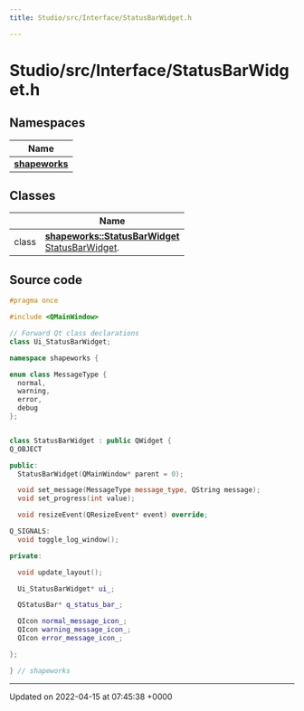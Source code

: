 ```yaml
---
title: Studio/src/Interface/StatusBarWidget.h

---
```


# Studio/src/Interface/StatusBarWidget.h



## Namespaces

| Name           |
| -------------- |
| **[shapeworks](../Namespaces/namespaceshapeworks.md)**  |

## Classes

|                | Name           |
| -------------- | -------------- |
| class | **[shapeworks::StatusBarWidget](../Classes/classshapeworks_1_1StatusBarWidget.md)** <br>[StatusBarWidget]().  |




## Source code

```cpp
#pragma once

#include <QMainWindow>

// Forward Qt class declarations
class Ui_StatusBarWidget;

namespace shapeworks {

enum class MessageType {
  normal,
  warning,
  error,
  debug
};


class StatusBarWidget : public QWidget {
Q_OBJECT

public:
  StatusBarWidget(QMainWindow* parent = 0);

  void set_message(MessageType message_type, QString message);
  void set_progress(int value);

  void resizeEvent(QResizeEvent* event) override;

Q_SIGNALS:
  void toggle_log_window();

private:

  void update_layout();

  Ui_StatusBarWidget* ui_;

  QStatusBar* q_status_bar_;

  QIcon normal_message_icon_;
  QIcon warning_message_icon_;
  QIcon error_message_icon_;

};

} // shapeworks
```


-------------------------------

Updated on 2022-04-15 at 07:45:38 +0000
